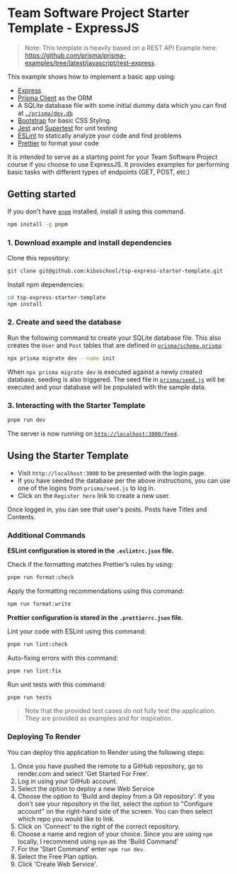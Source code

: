 # Team Software Project Starter Template - ExpressJS

> Note: This template is heavily based on a REST API Example here:
> https://github.com/prisma/prisma-examples/tree/latest/javascript/rest-express.

This example shows how to implement a basic app using:

- [Express](https://expressjs.com/)
- [Prisma Client](https://www.prisma.io/docs/concepts/components/prisma-client)
  as the ORM
- A SQLite database file with some initial dummy data which you can find at
  [`./prisma/dev.db`](./prisma/dev.db)
- [Bootstrap](https://getbootstrap.com/) for basic CSS Styling.
- [Jest](https://jestjs.io/) and [Supertest](https://github.com/ladjs/supertest)
  for unit testing
- [ESLint](https://eslint.org/) to statically analyze your code and find problems
- [Prettier](https://prettier.io/) to format your code

It is intended to serve as a starting point for your Team Software Project
course if you choose to use ExpressJS. It provides examples for performing basic
tasks with different types of endpoints (GET, POST, etc.)

## Getting started

If you don't have [`pnpm`](https://pnpm.io/) installed, install it using this command.

```bash
npm install -g pnpm
```

### 1. Download example and install dependencies

Clone this repository:

```bash
git clone git@github.com:kiboschool/tsp-express-starter-template.git
```

Install npm dependencies:

```bash
cd tsp-express-starter-template
npm install
```

### 2. Create and seed the database

Run the following command to create your SQLite database file. This also creates
the `User` and `Post` tables that are defined in
[`prisma/schema.prisma`](./prisma/schema.prisma):

```bash
npx prisma migrate dev --name init
```

When `npx prisma migrate dev` is executed against a newly created database,
seeding is also triggered. The seed file in [`prisma/seed.js`](./prisma/seed.js)
will be executed and your database will be populated with the sample data.

### 3. Interacting with the Starter Template

```bash
pnpm run dev
```

The server is now running on [`http://localhost:3000/feed`](http://localhost:3000/feed).

## Using the Starter Template

- Visit `http://localhost:3000` to be presented with the login page.
- If you have seeded the database per the above instructions, you can use one of
  the logins from `prisma/seed.js` to log in.
- Click on the `Register here` link to create a new user.

Once logged in, you can see that user's posts. Posts have Titles and Contents.

### Additional Commands

**ESLint configuration is stored in the `.eslintrc.json` file.**

Check if the formatting matches Prettier’s rules by using:

```bash
pnpm run format:check
```

Apply the formatting recommendations using this command:

```bash
npm run format:write
```

**Prettier configuration is stored in the `.prettierrc.json` file.**

Lint your code with ESLint using this command:

```bash
pnpm run lint:check
```

Auto-fixing errors with this command:

```bash
pnpm run lint:fix
```

Run unit tests with this command:

```bash
pnpm run tests
```

> Note that the provided test cases do not fully test the application. They are
> provided as examples and for inspiration.

### Deploying To Render

You can deploy this application to Render using the following steps:

1. Once you have pushed the remote to a GitHub repository, go to render.com and
   select 'Get Started For Free'.
2. Log in using your GitHub account.
3. Select the option to deploy a new Web Service
4. Choose the option to 'Build and deploy from a Git repository'. If you don't
   see your repository in the list, select the option to "Configure account" on
   the right-hand side of the screen. You can then select which repo you would
   like to link.
5. Click on 'Connect' to the right of the correct repository.
6. Choose a name and region of your choice. Since you are using `npm` locally, I
   recommend using `npm` as the 'Build Command'
7. For the 'Start Command' enter `npm run dev`.
8. Select the Free Plan option.
9. Click 'Create Web Service'.

